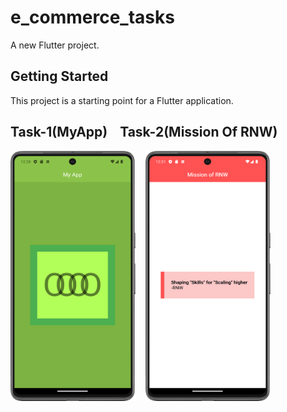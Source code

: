 # e_commerce_tasks

A new Flutter project.

## Getting Started

This project is a starting point for a Flutter application.

## Task-1(MyApp)    &nbsp; &nbsp;Task-2(Mission Of RNW)
<img src = "https://github.com/Zimil-Patel/e_commerce_tasks/blob/master/snaps/MyApp.png" width = "200" height = "400"> &nbsp;&nbsp; <img src = "https://github.com/Zimil-Patel/e_commerce_tasks/blob/master/snaps/MissionOfRNW.png" width = "200" height = "400">




